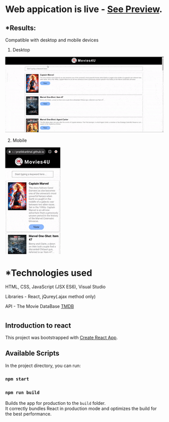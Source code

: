 # Web appication is live - [See Preview](https://pratikkarbhal.github.io/Movies4U/).

## *Results:

Compatible with desktop and mobile devices
1) Desktop

![landscape](desktop.gif)

2) Mobile

![Potrait](mobile.gif)


#
#


# *Technologies used

HTML, CSS, JavaScript (JSX ES6), Visual Studio

Libraries - React, jQurey(.ajax method only)

API - The Movie DataBase [TMDB](https://developers.themoviedb.org/3/search/search-movies)



#
#

## Introduction to react

This project was bootstrapped with [Create React App](https://github.com/facebook/create-react-app).

## Available Scripts

In the project directory, you can run:

### `npm start`

### `npm run build`

Builds the app for production to the `build` folder.\
It correctly bundles React in production mode and optimizes the build for the best performance.


